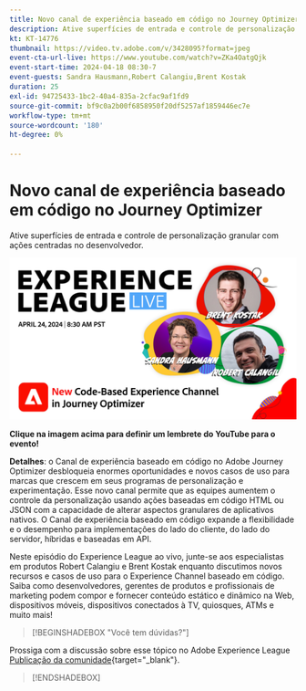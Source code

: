 ```yaml
---
title: Novo canal de experiência baseado em código no Journey Optimizer
description: Ative superfícies de entrada e controle de personalização granular com ações centradas no desenvolvedor.
kt: KT-14776
thumbnail: https://video.tv.adobe.com/v/3428095?format=jpeg
event-cta-url-live: https://www.youtube.com/watch?v=ZKa4OatgQjk
event-start-time: 2024-04-18 08:30-7
event-guests: Sandra Hausmann,Robert Calangiu,Brent Kostak
duration: 25
exl-id: 94725433-1bc2-40a4-835a-2cfac9af1fd9
source-git-commit: bf9c0a2b00f6858950f20df5257af1859446ec7e
workflow-type: tm+mt
source-wordcount: '180'
ht-degree: 0%

---
```


# Novo canal de experiência baseado em código no Journey Optimizer

Ative superfícies de entrada e controle de personalização granular com ações centradas no desenvolvedor.

[![ExL LIVE 17 de janeiro de 2024](assets/WebBanner-Apr24-2024.jpg)](https://www.youtube.com/watch?v=ZKa4OatgQjk)

**Clique na imagem acima para definir um lembrete do YouTube para o evento!**

**Detalhes**: o Canal de experiência baseado em código no Adobe Journey Optimizer desbloqueia enormes oportunidades e novos casos de uso para marcas que crescem em seus programas de personalização e experimentação. Esse novo canal permite que as equipes aumentem o controle da personalização usando ações baseadas em código HTML ou JSON com a capacidade de alterar aspectos granulares de aplicativos nativos. O Canal de experiência baseado em código expande a flexibilidade e o desempenho para implementações do lado do cliente, do lado do servidor, híbridas e baseadas em API.

Neste episódio do Experience League ao vivo, junte-se aos especialistas em produtos Robert Calangiu e Brent Kostak enquanto discutimos novos recursos e casos de uso para o Experience Channel baseado em código. Saiba como desenvolvedores, gerentes de produtos e profissionais de marketing podem compor e fornecer conteúdo estático e dinâmico na Web, dispositivos móveis, dispositivos conectados à TV, quiosques, ATMs e muito mais!

>[!BEGINSHADEBOX &quot;Você tem dúvidas?&quot;]

Prossiga com a discussão sobre esse tópico no Adobe Experience League [Publicação da comunidade](https://experienceleaguecommunities.adobe.com/t5/journey-optimizer-discussions/experience-league-live-post-session-discussion-new-code-based/m-p/668305#M205){target="_blank"}.

>[!ENDSHADEBOX]

